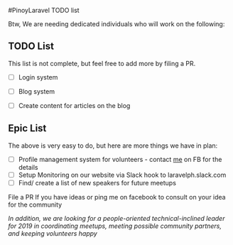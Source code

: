 #PinoyLaravel TODO list

Btw, We are needing dedicated individuals who will work on the following: 
## TODO List

This list is not complete, but feel free to add more by filing a PR.

- [ ] Login system
- [ ] Blog system
- [ ] Create content for articles on the blog


## Epic List

The above is very easy to do, but here are more things we have in plan:

- [ ] Profile management system for volunteers - contact [me](http://fb.me/jose.palala.social) on FB for the details
- [ ] Setup Monitoring on our website via Slack hook to laravelph.slack.com
- [ ] Find/ create a list of new speakers for future meetups

File a PR If you have ideas or ping me on facebook to consult on your idea for the community


*In addition, we are looking for a people-oriented technical-inclined leader for 2019 in coordinating meetups, meeting possible community partners, and keeping volunteers happy*

